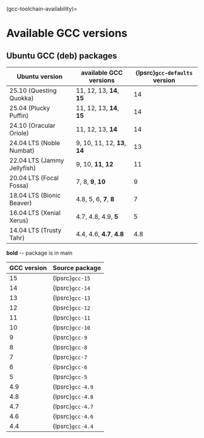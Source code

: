 (gcc-toolchain-availability)=
# Available GCC versions

## Ubuntu GCC (deb) packages

| Ubuntu version              | available GCC versions | {lpsrc}`gcc-defaults` version | 
| --- | --- | --- |
| 25.10 (Questing Quokka)     | 11, 12, 13, **14**, **15** | 14 |
| 25.04 (Plucky Puffin)       | 11, 12, 13, **14**, **15** | 14 |
| 24.10 (Oracular Oriole)     | 11, 12, 13, **14** | 14 |
| 24.04 LTS (Noble Numbat)    | 9, 10, 11, 12, **13**, **14** | 13 |
| 22.04 LTS (Jammy Jellyfish) | 9, 10, **11**, **12** | 11 |
| 20.04 LTS (Focal Fossa)     | 7, 8, **9**, **10** | 9 |
| 18.04 LTS (Bionic Beaver)   | 4.8, 5, 6, **7**, **8** | 7 |
| 16.04 LTS (Xenial Xerus)    | 4.7, 4.8, 4.9, **5** | 5 |
| 14.04 LTS (Trusty Tahr)     | 4.4, 4.6, **4.7**, **4.8** | 4.8 |

<!-- Do not forget to add 4 spaces at the end of line to keep future diffs more readable -->
**bold** -- package is in main    

| GCC version | Source package | 
|-------------|----------------|
| 15 | {lpsrc}`gcc-15` |
| 14 | {lpsrc}`gcc-14` |
| 13 | {lpsrc}`gcc-13` |
| 12 | {lpsrc}`gcc-12` |
| 11 | {lpsrc}`gcc-11` |
| 10 | {lpsrc}`gcc-10` |
| 9 | {lpsrc}`gcc-9` |
| 8 | {lpsrc}`gcc-8` |
| 7 | {lpsrc}`gcc-7` |
| 6 | {lpsrc}`gcc-6` |
| 5 | {lpsrc}`gcc-5` |
| 4.9 | {lpsrc}`gcc-4.9` |
| 4.8 | {lpsrc}`gcc-4.8` |
| 4.7 | {lpsrc}`gcc-4.7` |
| 4.6 | {lpsrc}`gcc-4.6` |
| 4.4 | {lpsrc}`gcc-4.4` |
